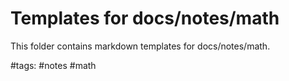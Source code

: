 # Templates for docs/notes/math

This folder contains markdown templates for docs/notes/math.

#tags: #notes #math
